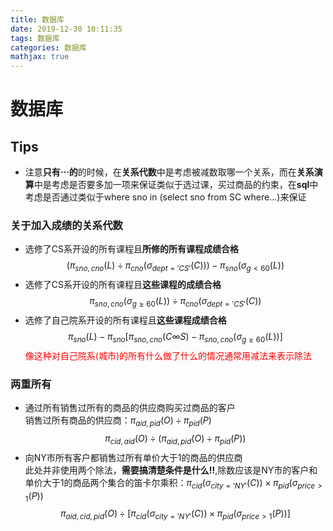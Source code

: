 ```yaml
---
title: 数据库
date: 2019-12-30 10:11:35
tags: 数据库
categories: 数据库
mathjax: true
---
```


# 数据库
<!-- more -->

## **Tips**
- 注意**只有$\cdots$的**的时候，在**关系代数**中是考虑被减数取哪一个关系，而在**关系演算**中是考虑是否要多加一项来保证类似于选过课，买过商品的约束，在**sql**中考虑是否通过类似于where sno in (select sno from SC where...)来保证

### 关于加入成绩的关系代数
- 选修了CS系开设的所有课程且**所修的所有课程成绩合格**
  $$(\pi_{sno,cno}(L) \div \pi_{cno}(\sigma_{dept = 'CS'}(C))) - \pi_{sno}(\sigma_{g < 60}(L))$$
- 选修了CS系开设的所有课程且**这些课程的成绩合格**
  $$\pi_{sno,cno}(\sigma_{g \geq 60}(L))\div \pi_{cno}(\sigma_{dept = 'CS'}(C))$$
- 选修了自己院系开设的所有课程且**这些课程成绩合格**
  $$\pi_{sno}(L) - \pi_{sno}[\pi_{sno,cno}(C \infty S) - \pi_{sno,cno}(\sigma_{g \geq 60}(L))]$$
  <font color=red>像这种对自己院系(城市)的所有什么做了什么的情况通常用减法来表示除法</font>

### 两重所有
- 通过所有销售过所有的商品的供应商购买过商品的客户<br>
    销售过所有商品的供应商：$\pi_{aid,pid}(O) \div \pi_{pid}(P)$
    $$\pi_{cid,aid}(O) \div (\pi_{aid,pid}(O) \div \pi_{pid}(P))$$
- 向NY市所有客户都销售过所有单价大于1的商品的供应商<br>
  此处并非使用两个除法，**需要搞清楚条件是什么!!**,除数应该是NY市的客户和单价大于1的商品两个集合的笛卡尔乘积：$\pi_{cid}(\sigma_{city ='NY'}(C)) \times \pi_{pid}(\sigma_{price > 1}(P))$
  $$\pi_{aid,cid,pid}(O)\div [\pi_{cid}(\sigma_{city ='NY'}(C)) \times \pi_{pid}(\sigma_{price > 1}(P))]$$



